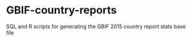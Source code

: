 # GBIF-country-reports
SQL and R scripts for generating the GBIF 2015 country report stats base file 
